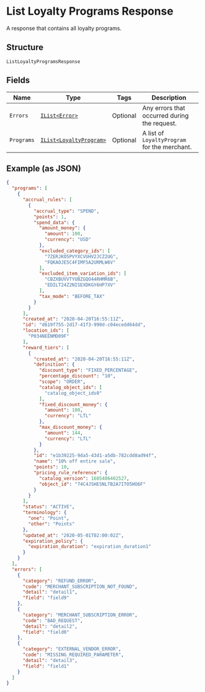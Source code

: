 
# List Loyalty Programs Response

A response that contains all loyalty programs.

## Structure

`ListLoyaltyProgramsResponse`

## Fields

| Name | Type | Tags | Description |
|  --- | --- | --- | --- |
| `Errors` | [`IList<Error>`](../../doc/models/error.md) | Optional | Any errors that occurred during the request. |
| `Programs` | [`IList<LoyaltyProgram>`](../../doc/models/loyalty-program.md) | Optional | A list of `LoyaltyProgram` for the merchant. |

## Example (as JSON)

```json
{
  "programs": [
    {
      "accrual_rules": [
        {
          "accrual_type": "SPEND",
          "points": 1,
          "spend_data": {
            "amount_money": {
              "amount": 100,
              "currency": "USD"
            },
            "excluded_category_ids": [
              "7ZERJKO5PVYXCVUHV2JCZ2UG",
              "FQKAOJE5C4FIMF5A2URMLW6V"
            ],
            "excluded_item_variation_ids": [
              "CBZXBUVVTYUBZGQO44RHMR6B",
              "EDILT24Z2NISEXDKGY6HP7XV"
            ],
            "tax_mode": "BEFORE_TAX"
          }
        }
      ],
      "created_at": "2020-04-20T16:55:11Z",
      "id": "d619f755-2d17-41f3-990d-c04ecedd64dd",
      "location_ids": [
        "P034NEENMD09F"
      ],
      "reward_tiers": [
        {
          "created_at": "2020-04-20T16:55:11Z",
          "definition": {
            "discount_type": "FIXED_PERCENTAGE",
            "percentage_discount": "10",
            "scope": "ORDER",
            "catalog_object_ids": [
              "catalog_object_ids0"
            ],
            "fixed_discount_money": {
              "amount": 100,
              "currency": "LTL"
            },
            "max_discount_money": {
              "amount": 144,
              "currency": "LTL"
            }
          },
          "id": "e1b39225-9da5-43d1-a5db-782cdd8ad94f",
          "name": "10% off entire sale",
          "points": 10,
          "pricing_rule_reference": {
            "catalog_version": 1605486402527,
            "object_id": "74C4JSHESNLTB2A7ITO5HO6F"
          }
        }
      ],
      "status": "ACTIVE",
      "terminology": {
        "one": "Point",
        "other": "Points"
      },
      "updated_at": "2020-05-01T02:00:02Z",
      "expiration_policy": {
        "expiration_duration": "expiration_duration1"
      }
    }
  ],
  "errors": [
    {
      "category": "REFUND_ERROR",
      "code": "MERCHANT_SUBSCRIPTION_NOT_FOUND",
      "detail": "detail1",
      "field": "field9"
    },
    {
      "category": "MERCHANT_SUBSCRIPTION_ERROR",
      "code": "BAD_REQUEST",
      "detail": "detail2",
      "field": "field0"
    },
    {
      "category": "EXTERNAL_VENDOR_ERROR",
      "code": "MISSING_REQUIRED_PARAMETER",
      "detail": "detail3",
      "field": "field1"
    }
  ]
}
```

